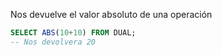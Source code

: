 Nos devuelve el valor absoluto de una operación

```sql
SELECT ABS(10+10) FROM DUAL;
-- Nos devolvera 20
```